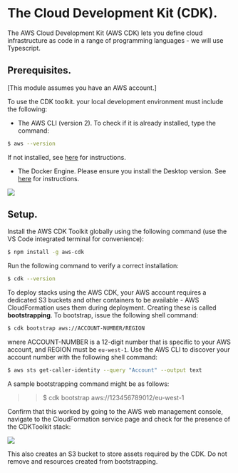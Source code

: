 # The Cloud Development Kit (CDK).

The AWS Cloud Development Kit (AWS CDK) lets you define cloud infrastructure as code in a range of programming languages - we will use Typescript.

## Prerequisites.

[This module assumes you have an AWS account.]

To use the CDK toolkit. your local development environment must include the following:

+ The AWS CLI (version 2). To check if it is already installed, type the command:
~~~bash
$ aws --version
~~~
If not installed, see [here][aws] for instructions.

+ The Docker Engine. Please ensure you install the Desktop version. See [here][docker] for instructions.

![][desktop]

## Setup.

Install the AWS CDK Toolkit globally using the following command (use the VS Code integrated terminal for convenience):
~~~bash
$ npm install -g aws-cdk
~~~
Run the following command to verify a correct installation:
~~~bash
$ cdk --version
~~~

To deploy stacks using the AWS CDK, your AWS account requires a dedicated S3 buckets and other containers to be available - AWS CloudFormation uses them during deployment. Creating these is called __bootstrapping__. To bootstrap, issue the following shell command:

~~~bash
$ cdk bootstrap aws://ACCOUNT-NUMBER/REGION
~~~
wnere ACCOUNT-NUMBER is a 12-digit number that is specific to your AWS account, and REGION must be `eu-west-1`. Use the AWS CLI to discover your account number with the following shell command:
~~~bash
$ aws sts get-caller-identity --query "Account" --output text
~~~
A sample bootstrapping command might be as follows:

>>$ cdk bootstrap aws://123456789012/eu-west-1


Confirm that this worked by going to the AWS web management console, navigate to the CloudFormation service page and check for the presence of the CDKToolkit stack:

![][boot]

This also creates an S3 bucket to store assets required by the CDK. Do not remove and resources created from bootstrapping.


[boot]: ./img/boot.png
[aws]: https://docs.aws.amazon.com/cli/latest/userguide/getting-started-install.html
[docker]: https://docs.docker.com/engine/install/
[desktop]:  ./img/desktop.png


